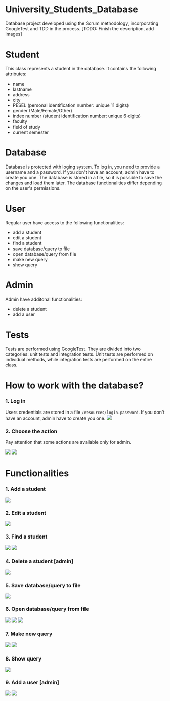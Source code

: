 # University_Students_Database
Database project developed using the Scrum methodology, incorporating GoogleTest and TDD in the process.
[TODO: Finish the description, add images]

# Student
This class represents a student in the database. It contains the following attributes:
- name
- lastname
- address
- city
- PESEL (personal identification number: unique 11 digits)
- gender (Male/Female/Other)
- index number (student identification number: unique 6 digits)
- faculty
- field of study
- current semester

# Database
Database is protected with loging system. To log in, you need to provide a username and a password. If you don't have an account, admin have to create you one. The database is stored in a file, so it is possible to save the changes and load them later. The database functionalities differ depending on the user's permissions.

# User
Regular user have access to the following functionalities:
- add a student
- edit a student
- find a student
- save database/query to file
- open database/query from file
- make new query
- show query

# Admin
Admin have additonal functionalities:
- delete a student
- add a user

# Tests
Tests are performed using GoogleTest. They are divided into two categories: unit tests and integration tests. Unit tests are performed on individual methods, while integration tests are performed on the entire class.

# How to work with the database?

### 1. Log in
Users credentials are stored in a file ```/resources/login.password```. If you don't have an account, admin have to create you one.
<img src="images/login.png">
### 2. Choose the action
Pay attention that some actions are available only for admin.

<img src="images/user_menu.png"> <img src="images/admin_menu.png">

# Functionalities

### 1. Add a student
<img src="images/add_Student.png">

### 2. Edit a student
<img src="images/edit_Student.png">

### 3. Find a student
<img src="images/find_Student.png"> <img src="images/find_Student_error.png">

### 4. Delete a student [admin]
<img src="images/delete_Student.png">

### 5. Save database/query to file
<img src="images/save_to_file.png">

### 6. Open database/query from file
<img src="images/load_from_file.png">
<img src="images/load_from_file_error_1.png">
<img src="images/load_from_file_error_2.png">

### 7. Make new query
<img src="images/make_query.png"> <img src="images/make_query_empty.png">

### 8. Show query
<img src="images/show_query.png">

### 9. Add a user [admin]
<img src="images/add_user.png"> <img src="images/add_user_error.png">